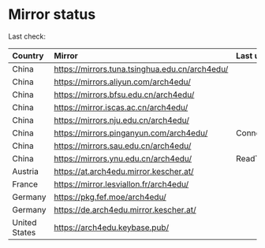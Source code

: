 <script src="./time.js"></script>
# Mirror status
Last check: <script type="text/javascript">localize(1671405514.0665565);</script>

|Country|Mirror|Last update|
|:------|:-----|:----------|
|China|https://mirrors.tuna.tsinghua.edu.cn/arch4edu/|<script type="text/javascript">localize(1671388422);</script>|
|China|https://mirrors.aliyun.com/arch4edu/|<script type="text/javascript">localize(1671388422);</script>|
|China|https://mirrors.bfsu.edu.cn/arch4edu/|<script type="text/javascript">localize(1671388422);</script>|
|China|https://mirror.iscas.ac.cn/arch4edu/|<script type="text/javascript">localize(1671388422);</script>|
|China|https://mirrors.nju.edu.cn/arch4edu/|<script type="text/javascript">localize(1671345132);</script>|
|China|https://mirrors.pinganyun.com/arch4edu/|ConnectTimeout|
|China|https://mirrors.sau.edu.cn/arch4edu/|<script type="text/javascript">localize(1671258899);</script>|
|China|https://mirrors.ynu.edu.cn/arch4edu/|ReadTimeout|
|Austria|https://at.arch4edu.mirror.kescher.at/|<script type="text/javascript">localize(1671388422);</script>|
|France|https://mirror.lesviallon.fr/arch4edu/|<script type="text/javascript">localize(1671345132);</script>|
|Germany|https://pkg.fef.moe/arch4edu/|<script type="text/javascript">localize(1671388422);</script>|
|Germany|https://de.arch4edu.mirror.kescher.at/|<script type="text/javascript">localize(1671388422);</script>|
|United States|https://arch4edu.keybase.pub/|<script type="text/javascript">localize(1671345132);</script>|

<script src="./tablefilter/tablefilter.js"></script>
<script src="./table.js"></script>